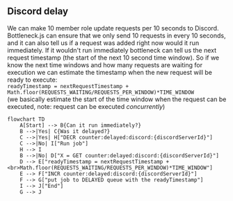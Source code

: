 ## Discord delay

We can make 10 member role update requests per 10 seconds to Discord.
Bottleneck.js can ensure that we only send 10 requests in every 10 seconds, and it can also tell us if a request was added right now would it run immediately. If it wouldn't run immediately bottleneck can tell us the next request timestamp (the start of the next 10 second time window). So if we know the next time windows and how many requests are waiting for execution we can estimate the timestamp when the new request will be ready to execute:<br> `readyTimestamp = nextRequestTimestamp + Math.floor(REQUESTS_WAITING/REQUESTS_PER_WINDOW)*TIME_WINDOW` <br>
(we basically estimate the start of the time window when the request can be executed, note: request can be executed _concurrently_)

```mermaid
flowchart TD
    A[Start] --> B{Can it run immediately?}
    B -->|Yes| C{Was it delayed?}
    C -->|Yes| H["DECR counter:delayed:discord:{discordServerId}"]
    C -->|No| I["Run job"]
    H --> I
    B -->|No| D["X = GET counter:delayed:discord:{discordServerId}"]
    D --> E["readyTimestamp = nextRequestTimestamp + <br>Math.floor(REQUESTS_WAITING/REQUESTS_PER_WINDOW)*TIME_WINDOW"]
    E --> F["INCR counter:delayed:discord:{discordServerId}"]
    F --> G["put job to DELAYED queue with the readyTimestamp"]
    I --> J["End"]
    G --> J
```
